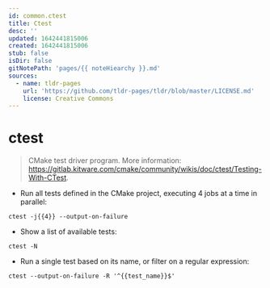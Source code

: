 ```yaml
---
id: common.ctest
title: Ctest
desc: ''
updated: 1642441815006
created: 1642441815006
stub: false
isDir: false
gitNotePath: 'pages/{{ noteHiearchy }}.md'
sources:
  - name: tldr-pages
    url: 'https://github.com/tldr-pages/tldr/blob/master/LICENSE.md'
    license: Creative Commons
---
```

# ctest

> CMake test driver program.
> More information: <https://gitlab.kitware.com/cmake/community/wikis/doc/ctest/Testing-With-CTest>.

- Run all tests defined in the CMake project, executing 4 jobs at a time in parallel:

`ctest -j{{4}} --output-on-failure`

- Show a list of available tests:

`ctest -N`

- Run a single test based on its name, or filter on a regular expression:

`ctest --output-on-failure -R '^{{test_name}}$'`

